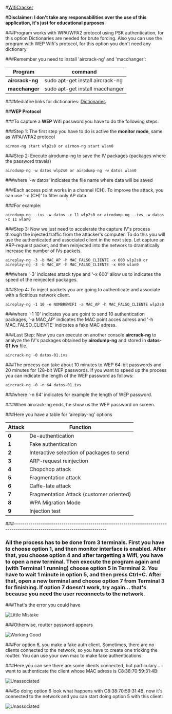 #<u>WifiCracker</u> 

#<b>Disclaimer: I don't take any responsabilities over the use of this application, it's just for educational purposes</b>

###Program works with WPA/WPA2 protocol using PSK authentication, for this option Dictionaries are needed for brute forcing. Also you can use the program with WEP Wifi's protocol, for this option you don't need any dictionary

###Remember you need to install 'aircrack-ng' and 'macchanger':

| Program  | command |
| ------------- | ------------- |
| **aircrack-ng**  | sudo apt-get install aircrack-ng  |
| **macchanger**  | sudo apt-get install macchanger  |

###Mediafire links for dictionaries: [Dictionaries](https://mega.nz/#F!PB0ljZwC!H1CdY80f0mrTS4AdUm3BZw)

##**WEP Protocol**

###To capture a **WEP** Wifi password you have to do the following steps:
 
###Step 1: The first step you have to do is active the **monitor mode**, same as WPA/WPA2 protocol
 
```airmon-ng start wlp2s0 or airmon-ng start wlan0```
 
###Step 2: Execute airodump-ng to save the IV packages (packages where the password travels)
 
```airodump-ng -w datos wlp2s0 or airodump-ng -w datos wlan0```
 
###where '-w datos' indicates the file name where data will be saved
 
###Each access point works in a channel (CH). To improve the attack, you can use '-c (CH)' to filter only AP data. 

###For example:
 
```airodump-ng --ivs -w datos -c 11 wlp2s0 or airodump-ng --ivs -w datos -c 11 wlan0```
 
###Step 3: Now we just need to accelerate the capture IV's process through the injected traffic from the attacker's computer. To do this you will use the authenticated and associated client in the next step. Let capture an ARP-request packet, and then reinjected into the network to dramatically increase the number of IVs packets.
 
```aireplay-ng -3 -b MAC_AP -h MAC_FALSO_CLIENTE -x 600 wlp2s0 or aireplay-ng -3 -b MAC_AP -h MAC_FALSO_CLIENTE -x 600 wlan0```
 
###where '-3' indicates attack type and '-x 600' allow us to indicates the speed of the reinjected packages.
 
###Step 4: To inject packets you are going to authenticate and associate with a fictitious network client.
 
```aireplay-ng -1 10 -e NOMBREWIFI -a MAC_AP -h MAC_FALSO_CLIENTE wlp2s0```
 
###where '-1 10' indicates you are goint to send 10 authentication packages, '-a MAC_AP' indicates the MAC point acces adress and '-h MAC_FALSO_CLIENTE' indicates a fake MAC adress.
 
###Last Step: Now you can execute on another console **aircrack-ng** to analyze the IV's packages obtained by **airodump-ng** and stored in **datos-01.ivs** file.
 
```aircrack-ng -0 datos-01.ivs```
 
###The process can take about 10 minutes to WEP 64-bit passwords and 20 minutes for 128-bit WEP passwords. If you want to speed up the process you can indicate the length of the WEP password as follows: 
 
```aircrack-ng -0 -n 64 datos-01.ivs```
 
###where '-n 64' indicates for example the length of WEP password.
 
###When aircrack-ng ends, he show us the WEP password on screen.

###Here you have a table for 'aireplay-ng' options

| Attack  | Function |
| ------------- | ------------- |
| **0**  | De-authentication  |
| **1**  | Fake authentication  |
| **2**  | Interactive selection of packages to send  |
| **3**  | ARP-request reinjection  |
| **4**  | Chopchop attack |
| **5**  | Fragmentation attack |
| **6**  | Caffe-late attack |
| **7**  | Fragmentation Attack (customer oriented) |
| **8**  | WPA Migration Mode |
| **9**  | Injection test |

###---------------------------------------------------------------------------------------------------------------------------

### All the process has to be done from 3 terminals. First you have to choose option 1, and then monitor interface is enabled. After that, you choose option 4 and after targetting a Wifi, you have to open a new terminal. Then execute the program again and (with Terminal 1 running) choose option 5 in Terminal 2. You have to wait 1 minute in option 5, and then press Ctrl+C. After that, open a new terminal and choose option 7 from Terminal 3 for finishing. If option 7 doesn't work, try again... that's because you need the user reconnects to the network.

###That's the error you could have

![Little Mistake](error.png)

###Otherwise, routter password appears

![Working Good](funciona.png)

###For option 6, you make a fake auth client. Sometimes, there are no clients connected to the network, so you have to create one tricking the routter. You can use your own mac to make fake authentications.

###Here you can see there are some clients connected, but particulary... i want to authenticate the client whose MAC adress is C8:38:70:59:31:4B:

![Unassociated](Unassociated.png)

###So doing option 6 look what happens with C8:38:70:59:31:4B, now it's connected to the network and you can start doing option 5 with this client:

![Unassociated](Associated.png)



